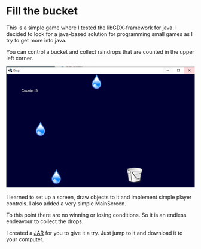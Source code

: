 # Fill the bucket

This is a simple game where I tested the libGDX-framework for java. I decided to look for a java-based solution for programming small games as I try to get more into java.

You can control a bucket and collect raindrops that are counted in the upper left corner.

![Screenshot](Screenshot.PNG)

I learned to set up a screen, draw objects to it and implement simple player controls. I also added a very simple MainScreen.

To this point there are no winning or losing conditions. So it is an endless endeavour to collect the drops.

I created a [JAR](FirstLibGDXGame.jar) for you to give it a try. Just jump to it and download it to your computer.
